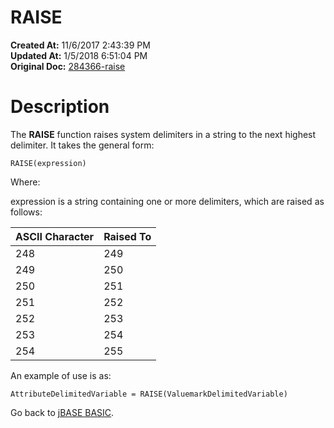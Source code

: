 # RAISE

**Created At:** 11/6/2017 2:43:39 PM  
**Updated At:** 1/5/2018 6:51:04 PM  
**Original Doc:** [284366-raise](https://docs.jbase.com/36868-jbase-basic/284366-raise)  


# Description 

The **RAISE** function raises system delimiters in a string to the next highest delimiter. It takes the general form:

```
RAISE(expression)
```

Where:

expression is a string containing one or more delimiters, which are raised as follows:


| ASCII Character<br> | Raised To<br> |
| --- | --- |
| 248<br> | 249<br> |
| 249<br> | 250<br> |
| 250<br> | 251<br> |
| 251<br> | 252<br> |
| 252<br> | 253<br> |
| 253<br> | 254<br> |
| 254<br> | 255<br> |


An example of use is as:

```
AttributeDelimitedVariable = RAISE(ValuemarkDelimitedVariable)
```



Go back to [jBASE BASIC](263498-jbase-basic).
